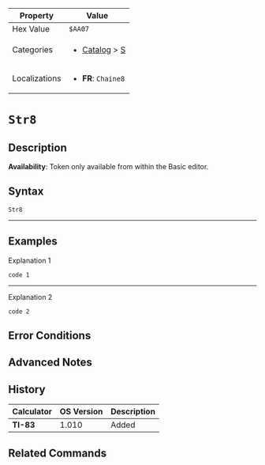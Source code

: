 | Property      | Value |
|---------------|-------|
| Hex Value     | `$AA07`|
| Categories    | <ul><li>[Catalog](<../categories/Catalog.md>) > [S](<../categories/Catalog.md#S>)</li></ul> |
| Localizations | <ul><li><b>FR</b>: `Chaine8`</li></ul> |

# `Str8`

## Description



<b>Availability</b>: Token only available from within the Basic editor.

## Syntax
`Str8`

<hr>

## Examples

Explanation 1
```ti-basic
code 1
```
---
Explanation 2
```ti-basic
code 2
```

## Error Conditions


## Advanced Notes


## History
| Calculator | OS Version | Description |
|------------|------------|-------------|
| <b>TI-83</b> | 1.010 | Added

## Related Commands

    